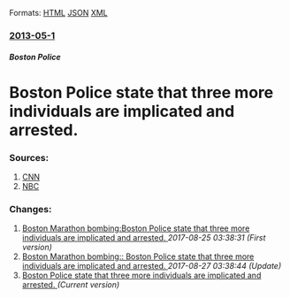 
Formats: [HTML](/news/2013/05/1/boston-police-state-that-three-more-individuals-are-implicated-and-arrested.html)  [JSON](/news/2013/05/1/boston-police-state-that-three-more-individuals-are-implicated-and-arrested.json)  [XML](/news/2013/05/1/boston-police-state-that-three-more-individuals-are-implicated-and-arrested.xml)  

### [2013-05-1](/news/2013/05/1/index.md)

##### Boston Police
# Boston Police state that three more individuals are implicated and arrested. 




### Sources:

1. [CNN](http://www.cnn.com/2013/05/01/us/boston-attack/index.html)
2. [NBC](http://usnews.nbcnews.com/_news/2013/05/01/18001437-3-more-taken-into-custody-in-connection-with-boston-marathon-bombing-case-police?lite)

### Changes:

1. [Boston Marathon bombing:Boston Police state that three more individuals are implicated and arrested. ](/news/2013/05/1/boston-marathon-bombing-pboston-police-state-that-three-more-individuals-are-implicated-and-arrested.md) _2017-08-25 03:38:31 (First version)_
2. [Boston Marathon bombing:: Boston Police state that three more individuals are implicated and arrested. ](/news/2013/05/1/boston-marathon-bombing-boston-police-state-that-three-more-individuals-are-implicated-and-arrested.md) _2017-08-27 03:38:44 (Update)_
2. [Boston Police state that three more individuals are implicated and arrested. ](/news/2013/05/1/boston-police-state-that-three-more-individuals-are-implicated-and-arrested.md) _(Current version)_
